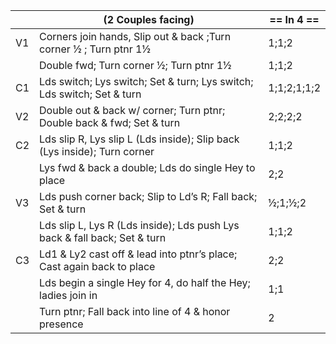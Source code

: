 ||(2 Couples facing) | == In 4 == |
|-----|----|-----|
|V1| Corners join hands, Slip out & back ;Turn corner ½ ; Turn ptnr 1½ |1;1;2|
||Double fwd; Turn corner ½; Turn ptnr 1½ |1;1;2|
|C1| Lds switch; Lys switch; Set & turn; Lys switch; Lds switch; Set & turn |1;1;2;1;1;2|
|V2| Double out & back w/ corner; Turn ptnr; Double back & fwd; Set & turn |2;2;2;2|
|C2| Lds slip R, Lys slip L (Lds inside); Slip back (Lys inside); Turn corner |1;1;2|
||Lys fwd & back a double; Lds do single Hey to place |2;2|
|V3| Lds push corner back; Slip to Ld’s R; Fall back; Set & turn |½;1;½;2|
||Lds slip L, Lys R (Lds inside); Lds push Lys back & fall back; Set & turn |1;1;2|
|C3| Ld1 & Ly2 cast off & lead into ptnr’s place; Cast again back to place |2;2|
||Lds begin a single Hey for 4, do half the Hey; ladies join in |1;1|
||Turn ptnr; Fall back into line of 4 & honor presence |2|
